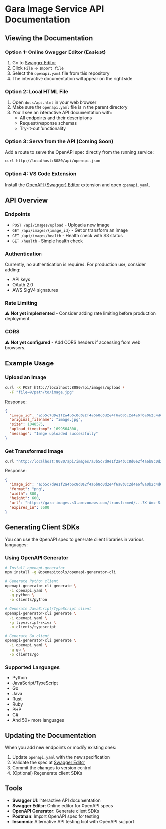 # Gara Image Service API Documentation

## Viewing the Documentation

### Option 1: Online Swagger Editor (Easiest)

1. Go to [Swagger Editor](https://editor.swagger.io/)
2. Click `File` → `Import file`
3. Select the `openapi.yaml` file from this repository
4. The interactive documentation will appear on the right side

### Option 2: Local HTML File

1. Open `docs/api.html` in your web browser
2. Make sure the `openapi.yaml` file is in the parent directory
3. You'll see an interactive API documentation with:
   - All endpoints and their descriptions
   - Request/response schemas
   - Try-it-out functionality

### Option 3: Serve from the API (Coming Soon)

Add a route to serve the OpenAPI spec directly from the running service:

```bash
curl http://localhost:8080/api/openapi.json
```

### Option 4: VS Code Extension

Install the [OpenAPI (Swagger) Editor](https://marketplace.visualstudio.com/items?itemName=42Crunch.vscode-openapi) extension and open `openapi.yaml`.

## API Overview

### Endpoints

- `POST /api/images/upload` - Upload a new image
- `GET /api/images/{image_id}` - Get or transform an image
- `GET /api/images/health` - Health check with S3 status
- `GET /health` - Simple health check

### Authentication

Currently, no authentication is required. For production use, consider adding:
- API keys
- OAuth 2.0
- AWS SigV4 signatures

### Rate Limiting

⚠️ **Not yet implemented** - Consider adding rate limiting before production deployment.

### CORS

⚠️ **Not yet configured** - Add CORS headers if accessing from web browsers.

## Example Usage

### Upload an Image

```bash
curl -X POST http://localhost:8080/api/images/upload \
  -F "file=@/path/to/image.jpg"
```

Response:
```json
{
  "image_id": "a3b5c7d9e1f2a4b6c8d0e2f4a6b8c0d2e4f6a8b0c2d4e6f8a0b2c4d6e8f0a2b4",
  "original_filename": "image.jpg",
  "size": 1048576,
  "upload_timestamp": 1699564800,
  "message": "Image uploaded successfully"
}
```

### Get Transformed Image

```bash
curl "http://localhost:8080/api/images/a3b5c7d9e1f2a4b6c8d0e2f4a6b8c0d2e4f6a8b0c2d4e6f8a0b2c4d6e8f0a2b4?format=png&width=800&height=600"
```

Response:
```json
{
  "image_id": "a3b5c7d9e1f2a4b6c8d0e2f4a6b8c0d2e4f6a8b0c2d4e6f8a0b2c4d6e8f0a2b4",
  "format": "png",
  "width": 800,
  "height": 600,
  "url": "https://gara-images.s3.amazonaws.com/transformed/...?X-Amz-Signature=...",
  "expires_in": 3600
}
```

## Generating Client SDKs

You can use the OpenAPI spec to generate client libraries in various languages:

### Using OpenAPI Generator

```bash
# Install openapi-generator
npm install -g @openapitools/openapi-generator-cli

# Generate Python client
openapi-generator-cli generate \
  -i openapi.yaml \
  -g python \
  -o clients/python

# Generate JavaScript/TypeScript client
openapi-generator-cli generate \
  -i openapi.yaml \
  -g typescript-axios \
  -o clients/typescript

# Generate Go client
openapi-generator-cli generate \
  -i openapi.yaml \
  -g go \
  -o clients/go
```

### Supported Languages

- Python
- JavaScript/TypeScript
- Go
- Java
- Rust
- Ruby
- PHP
- C#
- And 50+ more languages

## Updating the Documentation

When you add new endpoints or modify existing ones:

1. Update `openapi.yaml` with the new specification
2. Validate the spec at [Swagger Editor](https://editor.swagger.io/)
3. Commit the changes to version control
4. (Optional) Regenerate client SDKs

## Tools

- **Swagger UI**: Interactive API documentation
- **Swagger Editor**: Online editor for OpenAPI specs
- **OpenAPI Generator**: Generate client SDKs
- **Postman**: Import OpenAPI spec for testing
- **Insomnia**: Alternative API testing tool with OpenAPI support

